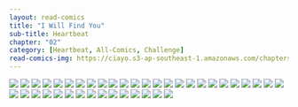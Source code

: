 ```yaml
---
layout: read-comics
title: "I Will Find You"
sub-title: Heartbeat
chapter: "02"
category: [Heartbeat, All-Comics, Challenge]
read-comics-img: https://ciayo.s3-ap-southeast-1.amazonaws.com/chapters/desktop_1482838066CqmYnOnhWp.jpg
---
```

<img class="comic-img" src="https://ciayo.s3-ap-southeast-1.amazonaws.com/chapters/slice_1482836102zspMOivo5C.jpg">
<img class="comic-img" src="https://ciayo.s3-ap-southeast-1.amazonaws.com/chapters/slice_1482836104RN6jirGKY6.jpg">
<img class="comic-img" src="https://ciayo.s3-ap-southeast-1.amazonaws.com/chapters/slice_1482836105fewsLNz7K1.jpg">
<img class="comic-img" src="https://ciayo.s3-ap-southeast-1.amazonaws.com/chapters/slice_1482836107o3MorHw81v.jpg">
<img class="comic-img" src="https://ciayo.s3-ap-southeast-1.amazonaws.com/chapters/slice_1482836109wY8LEyPO3A.jpg">
<img class="comic-img" src="https://ciayo.s3-ap-southeast-1.amazonaws.com/chapters/slice_1482836111bwB3VuoqAY.jpg">
<img class="comic-img" src="https://ciayo.s3-ap-southeast-1.amazonaws.com/chapters/slice_1482836112Twr3HifPtO.jpg">
<img class="comic-img" src="https://ciayo.s3-ap-southeast-1.amazonaws.com/chapters/slice_1482836113zRAsiy0D7S.jpg">
<img class="comic-img" src="https://ciayo.s3-ap-southeast-1.amazonaws.com/chapters/slice_1482836114IPgtGln5wD.jpg">
<img class="comic-img" src="https://ciayo.s3-ap-southeast-1.amazonaws.com/chapters/slice_1482836116TB6b6ugJBF.jpg">
<img class="comic-img" src="https://ciayo.s3-ap-southeast-1.amazonaws.com/chapters/slice_1482836118dbJESuDY79.jpg">
<img class="comic-img" src="https://ciayo.s3-ap-southeast-1.amazonaws.com/chapters/slice_1482836119255PFdzGOL.jpg">
<img class="comic-img" src="https://ciayo.s3-ap-southeast-1.amazonaws.com/chapters/slice_1482836121n3e5An75D1.jpg">
<img class="comic-img" src="https://ciayo.s3-ap-southeast-1.amazonaws.com/chapters/slice_1482836123gVBOKpSkpr.jpg">
<img class="comic-img" src="https://ciayo.s3-ap-southeast-1.amazonaws.com/chapters/slice_1482836125pO8Ucyvbbe.jpg">
<img class="comic-img" src="https://ciayo.s3-ap-southeast-1.amazonaws.com/chapters/slice_14957247223z79Es0SQa.jpg">
<img class="comic-img" src="https://ciayo.s3-ap-southeast-1.amazonaws.com/chapters/slice_1482836131ZUvyU8FNzS.jpg">
<img class="comic-img" src="https://ciayo.s3-ap-southeast-1.amazonaws.com/chapters/slice_1482836132rHGN5MkI6n.jpg">
<img class="comic-img" src="https://ciayo.s3-ap-southeast-1.amazonaws.com/chapters/slice_1482836135xVQ1bADRn1.jpg">
<img class="comic-img" src="https://ciayo.s3-ap-southeast-1.amazonaws.com/chapters/slice_1482836136ixQNaPVkMb.jpg">
<img class="comic-img" src="https://ciayo.s3-ap-southeast-1.amazonaws.com/chapters/slice_1482836138cctpMaeynD.jpg">
<img class="comic-img" src="https://ciayo.s3-ap-southeast-1.amazonaws.com/chapters/slice_1482836140B7vYeACgcG.jpg">
<img class="comic-img" src="https://ciayo.s3-ap-southeast-1.amazonaws.com/chapters/slice_1482836141o00NSldjxd.jpg">
<img class="comic-img" src="https://ciayo.s3-ap-southeast-1.amazonaws.com/chapters/slice_1482836143vxz43KfhLH.jpg">
<img class="comic-img" src="https://ciayo.s3-ap-southeast-1.amazonaws.com/chapters/slice_1482836144w4EFUN6ExD.jpg">
<img class="comic-img" src="https://ciayo.s3-ap-southeast-1.amazonaws.com/chapters/slice_14828361462L8arVKjU3.jpg">
<img class="comic-img" src="https://ciayo.s3-ap-southeast-1.amazonaws.com/chapters/slice_1482836148sv4ePMlcBx.jpg">
<img class="comic-img" src="https://ciayo.s3-ap-southeast-1.amazonaws.com/chapters/slice_1482836150oELYiCmjxX.jpg">
<img class="comic-img" src="https://ciayo.s3-ap-southeast-1.amazonaws.com/chapters/slice_1482836152KQ1ALlnXAL.jpg">
<img class="comic-img" src="https://ciayo.s3-ap-southeast-1.amazonaws.com/chapters/slice_14828361535XcfbKDP78.jpg">
<img class="comic-img" src="https://ciayo.s3-ap-southeast-1.amazonaws.com/chapters/slice_14828361552WFDyVQffm.jpg">
<img class="comic-img" src="https://ciayo.s3-ap-southeast-1.amazonaws.com/chapters/slice_1482836157BzPWM8t0mw.jpg">
<img class="comic-img" src="https://ciayo.s3-ap-southeast-1.amazonaws.com/chapters/slice_1482836159HdqstHdaGF.jpg">
<img class="comic-img" src="https://ciayo.s3-ap-southeast-1.amazonaws.com/chapters/slice_1482836161U2eH8SfLrE.jpg">
<img class="comic-img" src="https://ciayo.s3-ap-southeast-1.amazonaws.com/chapters/slice_1482836162uGdprxjuo4.jpg">
<img class="comic-img" src="https://ciayo.s3-ap-southeast-1.amazonaws.com/chapters/slice_1482836164KUvxfI8N7d.jpg">
<img class="comic-img" src="https://ciayo.s3-ap-southeast-1.amazonaws.com/chapters/slice_1482836166dCIPZ1mWso.jpg">
<img class="comic-img" src="https://ciayo.s3-ap-southeast-1.amazonaws.com/chapters/slice_1482836168qF7L24mO1X.jpg">
<img class="comic-img" src="https://ciayo.s3-ap-southeast-1.amazonaws.com/chapters/slice_1482836170jtW36Laf8S.jpg">
<img class="comic-img" src="https://ciayo.s3-ap-southeast-1.amazonaws.com/chapters/slice_148283617272s2SHie1c.jpg">
